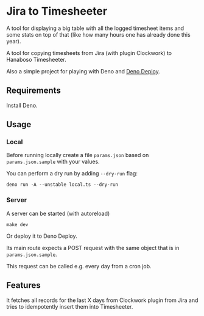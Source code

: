 # Jira to Timesheeter

A tool for displaying a big table with all the logged timesheet items and some stats on top of that (like how many hours one has already done this year).

A tool for copying timesheets from Jira (with plugin Clockwork) to Hanaboso Timesheeter.

Also a simple project for playing with Deno and [Deno Deploy](https://deno.com/deploy/).

## Requirements

Install Deno.

## Usage

### Local

Before running locally create a file `params.json` based on `params.json.sample` with your values.

You can perform a dry run by adding `--dry-run` flag:

```
deno run -A --unstable local.ts --dry-run
```

### Server

A server can be started (with autoreload)

```
make dev
```

Or deploy it to Deno Deploy.

Its main route expects a POST request with the same object that is in `params.json.sample`.

This request can be called e.g. every day from a cron job.

## Features

It fetches all records for the last X days from Clockwork plugin from Jira and tries to idempotently insert them into Timesheeter.

